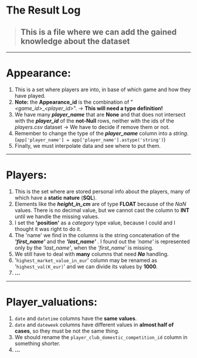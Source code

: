 # The Result Log
> ## This is a file where we can add the gained knowledge about the dataset

---
# Appearance:
1. This is a set where players are into, in base of which game and how they have played.
2. **Note:**
the **Appearance_id** is the combination of "*<game_id>*_*<player_id>*". $\rightarrow$ **This will need a type definition!** 
3. We have many ***player_name*** that are **None** and that does not intersect with the ***player_id*** of the **not-Null** rows, neither with the ids of the *players.csv* dataset $\rightarrow$ We have to decide if remove them or not.
4. Remember to change the type of the ***player_name*** column into a *string*. 
(`app['player_name'] = app['player_name'].astype('string')`)
5. Finally, we must interpolate data and see where to put them.
---
# Players:
1. This is the set where are stored personal info about the players, many of which have a **static nature** (**SQL**).
2. Elements like the ***height_in_cm*** are of type **FLOAT** because of the *NaN* values. There is no decimal value, but we cannot cast the column to **INT** until we handle the missing values.
3. I set the **'position'** as a *category* type value, because I could and I thought it was right to do it.
4. The 'name' we find in the columns is the string concatenation of the ***'first_name'*** and the ***'last_name'*** . I found out the *'name'* is represented only by the *'last_name'*, when the *'first_name'* is missing.
5. We still have to deal with **many** columns that need ***Na*** handling.
6. '`highest_market_value_in_eur`' column may be renamed as '`highest_val(K_eur)`' and we can divide its values by **1000**. 
7. **...**
---
# Player_valuations:
1. `date` and `datetime` columns have the **same values**.
2. `date` and `dateweek` columns have different values in **almost half of cases**, so they must be not the same thing.
3. We should rename the `player_club_domestic_competition_id` column in something shorter.
4. **...**